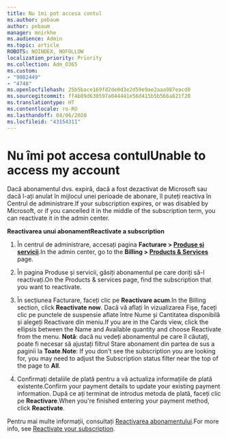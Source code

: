 ```yaml
---
title: Nu îmi pot accesa contul
ms.author: pebaum
author: pebaum
manager: mnirkhe
ms.audience: Admin
ms.topic: article
ROBOTS: NOINDEX, NOFOLLOW
localization_priority: Priority
ms.collection: Adm_O365
ms.custom:
- "9002449"
- "4748"
ms.openlocfilehash: 25b5bace169fd2de0d3e2d59e9ae2aaa987eacd0
ms.sourcegitcommit: ff4b89d630597a044441e56d415b5b566a821f28
ms.translationtype: HT
ms.contentlocale: ro-RO
ms.lasthandoff: 04/06/2020
ms.locfileid: "43154311"
---
```

# <a name="unable-to-access-my-account"></a><span data-ttu-id="ccded-102">Nu îmi pot accesa contul</span><span class="sxs-lookup"><span data-stu-id="ccded-102">Unable to access my account</span></span>

<span data-ttu-id="ccded-103">Dacă abonamentul dvs. expiră, dacă a fost dezactivat de Microsoft sau dacă l-ați anulat în mijlocul unei perioade de abonare, îl puteți reactiva în Centrul de administrare.</span><span class="sxs-lookup"><span data-stu-id="ccded-103">If your subscription expires, or was disabled by Microsoft, or if you cancelled it in the middle of the subscription term, you can reactivate it in the admin center.</span></span>

<span data-ttu-id="ccded-104">**Reactivarea unui abonament**</span><span class="sxs-lookup"><span data-stu-id="ccded-104">**Reactivate a subscription**</span></span>

1. <span data-ttu-id="ccded-105">În centrul de administrare, accesați pagina **Facturare > [Produse și servicii](https://go.microsoft.com/fwlink/p/?linkid=842054)**.</span><span class="sxs-lookup"><span data-stu-id="ccded-105">In the admin center, go to the **Billing > [Products & Services](https://go.microsoft.com/fwlink/p/?linkid=842054)** page.</span></span>

2. <span data-ttu-id="ccded-106">În pagina Produse și servicii, găsiți abonamentul pe care doriți să-l reactivați.</span><span class="sxs-lookup"><span data-stu-id="ccded-106">On the Products & services page, find the subscription that you want to reactivate.</span></span>

3. <span data-ttu-id="ccded-107">În secțiunea Facturare, faceți clic pe **Reactivare acum**.</span><span class="sxs-lookup"><span data-stu-id="ccded-107">In the Billing section, click **Reactivate now**.</span></span>  <span data-ttu-id="ccded-108">Dacă vă aflați în vizualizarea Fișe, faceți clic pe punctele de suspensie aflate între Nume și Cantitatea disponibilă și alegeți Reactivare din meniu.</span><span class="sxs-lookup"><span data-stu-id="ccded-108">If you are in the Cards view, click the ellipsis between the Name and Available quantity and choose Reactivate from the menu.</span></span> <span data-ttu-id="ccded-109">**Notă**: dacă nu vedeți abonamentul pe care îl căutați, poate fi necesar să ajustați filtrul Stare abonament din partea de sus a paginii la **Toate**.</span><span class="sxs-lookup"><span data-stu-id="ccded-109">**Note**: If you don't see the subscription you are looking for, you may need to adjust the Subscription status filter near the top of the page to **All**.</span></span>

4. <span data-ttu-id="ccded-110">Confirmați detaliile de plată pentru a vă actualiza informațiile de plată existente.</span><span class="sxs-lookup"><span data-stu-id="ccded-110">Confirm your payment details to update your existing payment information.</span></span> <span data-ttu-id="ccded-111">După ce ați terminat de introdus metoda de plată, faceți clic pe **Reactivare**.</span><span class="sxs-lookup"><span data-stu-id="ccded-111">When you're finished entering your payment method, click **Reactivate**.</span></span>

<span data-ttu-id="ccded-112">Pentru mai multe informații, consultați [Reactivarea abonamentului](https://docs.microsoft.com/office365/admin/subscriptions-and-billing/reactivate-your-subscription).</span><span class="sxs-lookup"><span data-stu-id="ccded-112">For more info, see [Reactivate your subscription](https://docs.microsoft.com/office365/admin/subscriptions-and-billing/reactivate-your-subscription).</span></span>
